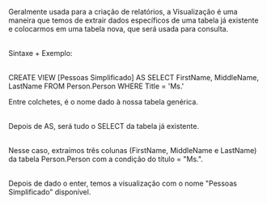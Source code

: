Geralmente usada para a criação de relatórios, a Visualização é uma maneira que temos de extrair dados específicos de uma tabela já existente e colocarmos em uma tabela nova, que será usada para consulta.<br><br>

Sintaxe + Exemplo:<br><br>

CREATE VIEW [Pessoas Simplificado] AS
SELECT FirstName, MiddleName, LastName
FROM Person.Person
WHERE Title = 'Ms.'

Entre colchetes, é o nome dado à nossa tabela genérica.<br><br>

Depois de AS, será tudo o SELECT da tabela já existente.<br><br>

Nesse caso, extraímos três colunas (FirstName, MiddleName e LastName) da tabela Person.Person com a condição do título = "Ms.".<br><br>

Depois de dado o enter, temos a visualização com o nome "Pessoas Simplificado" disponível.
